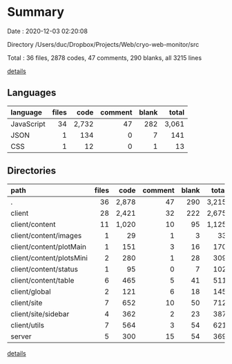# Summary

Date : 2020-12-03 02:20:08

Directory /Users/duc/Dropbox/Projects/Web/cryo-web-monitor/src

Total : 36 files,  2878 codes, 47 comments, 290 blanks, all 3215 lines

[details](details.md)

## Languages
| language | files | code | comment | blank | total |
| :--- | ---: | ---: | ---: | ---: | ---: |
| JavaScript | 34 | 2,732 | 47 | 282 | 3,061 |
| JSON | 1 | 134 | 0 | 7 | 141 |
| CSS | 1 | 12 | 0 | 1 | 13 |

## Directories
| path | files | code | comment | blank | total |
| :--- | ---: | ---: | ---: | ---: | ---: |
| . | 36 | 2,878 | 47 | 290 | 3,215 |
| client | 28 | 2,421 | 32 | 222 | 2,675 |
| client/content | 11 | 1,020 | 10 | 95 | 1,125 |
| client/content/images | 1 | 29 | 1 | 3 | 33 |
| client/content/plotMain | 1 | 151 | 3 | 16 | 170 |
| client/content/plotsMini | 2 | 280 | 1 | 28 | 309 |
| client/content/status | 1 | 95 | 0 | 7 | 102 |
| client/content/table | 6 | 465 | 5 | 41 | 511 |
| client/global | 2 | 121 | 6 | 18 | 145 |
| client/site | 7 | 652 | 10 | 50 | 712 |
| client/site/sidebar | 4 | 362 | 2 | 23 | 387 |
| client/utils | 7 | 564 | 3 | 54 | 621 |
| server | 5 | 300 | 15 | 54 | 369 |

[details](details.md)